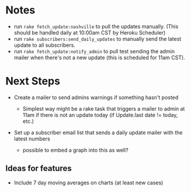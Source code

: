 # Notes
* run `rake fetch_update:nashville` to pull the updates manually. (This should be handled daily at 10:00am CST by Heroku Scheduler)
* run `rake subscribers:send_daily_updates` to manually send the latest update to all subscribers.
* run `rake fetch_update:notify_admin` to pull test sending the admin mailer when there's not a new update (this is scheduled for 11am CST).

# Next Steps
* Create a mailer to send admins warnings if something hasn't posted
  - Simplest way might be a rake task that triggers a mailer to admin at 11am if there is not an update today (if Update.last date != today, etc.)

* Set up a subscriber email list that sends a daily update mailer with the latest numbers
  - possible to embed a graph into this as well?

## Ideas for features
* Include 7 day moving averages on charts (at least new cases)

